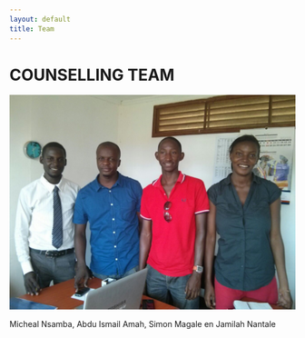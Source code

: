 ```yaml
---
layout: default
title: Team
---
```

# COUNSELLING TEAM

<img src="MyImages/foto.jpg">

Micheal Nsamba, Abdu Ismail Amah, Simon Magale en Jamilah Nantale
